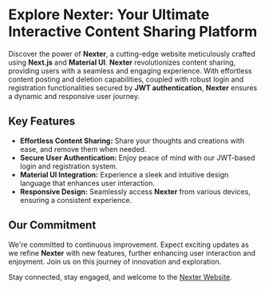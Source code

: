 # Explore Nexter: Your Ultimate Interactive Content Sharing Platform

Discover the power of **Nexter**, a cutting-edge website meticulously crafted using **Next.js** and **Material UI**. **Nexter** revolutionizes content sharing, providing users with a seamless and engaging experience. With effortless content posting and deletion capabilities, coupled with robust login and registration functionalities secured by **JWT authentication**, **Nexter** ensures a dynamic and responsive user journey.

## Key Features

- **Effortless Content Sharing:** Share your thoughts and creations with ease, and remove them when needed.
- **Secure User Authentication:** Enjoy peace of mind with our JWT-based login and registration system.
- **Material UI Integration:** Experience a sleek and intuitive design language that enhances user interaction.
- **Responsive Design:** Seamlessly access **Nexter** from various devices, ensuring a consistent experience.

## Our Commitment

We're committed to continuous improvement. Expect exciting updates as we refine **Nexter** with new features, further enhancing user interaction and enjoyment. Join us on this journey of innovation and exploration.

Stay connected, stay engaged, and welcome to the [Nexter Website](https://next-media-juss.vercel.app/login).
